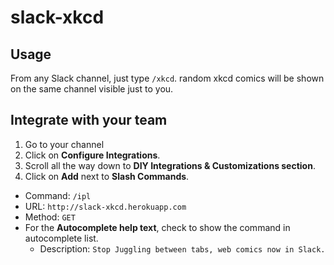 # slack-xkcd

## Usage

From any Slack channel, just type `/xkcd`. random xkcd comics will be shown on the same channel visible just to you.

## Integrate with your team

1. Go to your channel
2. Click on **Configure Integrations**.
3. Scroll all the way down to **DIY Integrations & Customizations section**.
4. Click on **Add** next to **Slash Commands**.
  - Command: `/ipl`
  - URL: `http://slack-xkcd.herokuapp.com`
  - Method: `GET`
  - For the **Autocomplete help text**, check to show the command in autocomplete list.
    - Description: `Stop Juggling between tabs, web comics now in Slack.`
